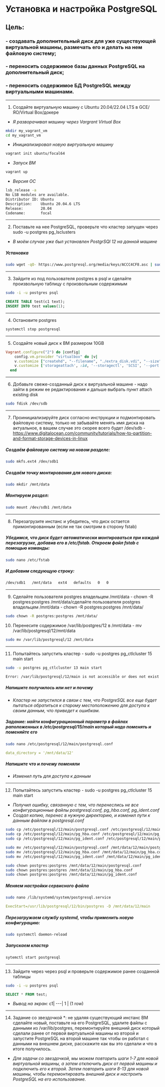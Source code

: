 # **Установка и настройка PostgreSQL**  

## **Цель:**

### - создавать дополнительный диск для уже существующей виртуальной машины, размечать его и делать на нем файловую систему;
### - переносить содержимое базы данных PostgreSQL на дополнительный диск;
### - переносить содержимое БД PostgreSQL между виртуальными машинами.
------------

1. Создайте виртуальную машину c Ubuntu 20.04/22.04 LTS в GCE/ЯО/Virtual Box/докере
- *Я разворачивал машину через Vargrant Virtual Box*
```bash
mkdir my_vagrant_vm
cd my_vagrant_vm
```
- *Инициализировал новую виртуальную машину*
```bash
vagrant init ubuntu/focal64
```
- *Запуск ВМ*
```bash
vagrant up
```
- *Версия ОС*
```bash
lsb_release -a
No LSB modules are available.
Distributor ID: Ubuntu
Description:    Ubuntu 20.04.6 LTS
Release:        20.04
Codename:       focal
```
----------

2. Поставьте на нее PostgreSQL, проверьте что кластер запущен через sudo -u postgres pg_lsclusters
- *В моём случае уже был установлен PostgrSQl 12 на данной машине*
##### Установка
```bash
sudo wget -qO- https://www.postgresql.org/media/keys/ACCC4CF8.asc | sudo tee /etc/apt/trusted.gpg.d/pgdg.asc &> /dev/null
```

---------

3. Зайдите из под пользователя postgres в psql и сделайте произвольную таблицу с произвольным содержимым
```bash
sudo -i -u postgres psql
```
```sql
CREATE TABLE test(c1 text);
INSERT INTO test values(1);
```

----------------

4. Остановите postgres 
```bash
systemctl stop postgresql
```

-----------

5. Создайте новый диск к ВМ размером 10GB
```ruby
Vagrant.configure("2") do |config|
    config.vm.provider "virtualbox" do |v|
    v.customize ["createhd", "--filename", "./extra_disk.vdi", "--size", 10240] 
    v.customize ['storageattach', :id, '--storagectl', 'SCSI', '--port', 1, '--device', 0, '--type', 'hdd', '--medium', "./extra_disk.vdi"]
  end
```

---------------

6. Добавьте свеже-созданный диск к виртуальной машине - надо зайти в режим ее редактирования и дальше выбрать пункт attach existing disk
```bash
sudo fdisk /dev/sdb
```
-------------------

7. Проинициализируйте диск согласно инструкции и подмонтировать файловую систему, только не забывайте менять имя диска на актуальное, в вашем случае это скорее всего будет /dev/sdb - https://www.digitalocean.com/community/tutorials/how-to-partition-and-format-storage-devices-in-linux
##### Создаём файловую систему на новом разделе:
```bash
sudo mkfs.ext4 /dev/sdb1
```
##### Создаём точку монтирования для нового диска:
```bash
sudo mkdir /mnt/data
```
##### Монтируем раздел:
```bash
sudo mount /dev/sdb1 /mnt/data
```

-------------------

8. Перезагрузите инстанс и убедитесь, что диск остается примонтированным (если не так смотрим в сторону fstab)
##### Убедимся, что диск будет автоматически монтироваться при каждой перезагрузке, добавив его в /etc/fstab. Откроем файл fstab с помощью команды:
```bash
sudo nano /etc/fstab
```
##### И добавим следующую строку:
```bash
/dev/sdb1   /mnt/data   ext4   defaults   0   0
```

-----------------------

9. Сделайте пользователя postgres владельцем /mnt/data - chown -R postgres:postgres /mnt/data/сделайте пользователя postgres владельцем /mnt/data - chown -R postgres:postgres /mnt/data/
```bash
sudo chown -R postgres:postgres /mnt/data/
```

10. Перенесите содержимое /var/lib/postgres/12 в /mnt/data - mv /var/lib/postgresql/12/mnt/data
```bash
sudo mv /var/lib/postgresql/12 /mnt/data
```
-------------------------

11. Попытайтесь запустить кластер - sudo -u postgres pg_ctlcluster 15 main start
```bash
sudo -u postgres pg_ctlcluster 13 main start
```
```bash
Error: /var/lib/postgresql/12/main is not accessible or does not exist
```
##### Напишите получилось или нет и почему
- *Кластер не запустился в связи с тем, что PostgreSQL все еще будет пытаться обратиться к старому местоположению для доступа к своим данным, что приведет к ошибкам.*

##### Задание: найти конфигурационный параметр в файлах раположенных в /etc/postgresql/15/main который надо поменять и поменяйте его
```bash
sudo nano /etc/postgresql/12/main/postgresql.conf
```
```yml
data_directory = '/mnt/data/12'
```

##### Напишите что и почему поменяли
- *Изменил путь для доступа к данным*

----------------------------------

12. Попытайтесь запустить кластер - sudo -u postgres pg_ctlcluster 15 main start
- *Получил ошибку, связанную с тем, что перенеслись не все конфигурационные файлы postgresql.conf, pg_hba.conf, pg_ident.conf*
- *Создал копию, перенес в нужную директорию, и изменил пути к данным файлам в postgresql.conf*
```bash
sudo cp /etc/postgresql/12/main/postgresql.conf /etc/postgresql/12/main/postgresql.conf.bak
sudo cp /etc/postgresql/12/main/pg_hba.conf /etc/postgresql/12/main/pg_hba.conf.bak
sudo cp /etc/postgresql/12/main/pg_ident.conf /etc/postgresql/12/main/pg_ident.conf.bak
```
```bash
sudo mv /etc/postgresql/12/main/postgresql.conf /mnt/data/12/main/postgresql.conf
sudo mv /etc/postgresql/12/main/pg_hba.conf /mnt/data/12/main/pg_hba.conf
sudo mv /etc/postgresql/12/main/pg_ident.conf /mnt/data/12/main/pg_ident.conf
```
```bash
sudo chown postgres:postgres /mnt/data/12/main/postgresql.conf
sudo chown postgres:postgres /mnt/data/12/main/pg_hba.conf
sudo chown postgres:postgres /mnt/data/12/main/pg_ident.conf
```
##### Меняем настройки сервисного файла
```bash
sudo nano /lib/systemd/system/postgresql.service
```
```yml
ExecStart=/usr/lib/postgresql/12/bin/postgres -D /mnt/data/12/main
```
##### Перезагружаем службу systemd, чтобы применить новую конфигурацию:
```bash
sudo systemctl daemon-reload
```

##### Запускаем кластер
```bash
sytemctl start postgresql
```

-----------------

13. Зайдите через через psql и проверьте содержимое ранее созданной таблицы
```bash
sudo -i -u postgres psql
```
```sql
SELECT * FROM test;
```
- *Вывод на экран:*
 c1|
---|
 1 |
(1 row)

--------------------

14. Задание со звездочкой *: не удаляя существующий инстанс ВМ сделайте новый, поставьте на его PostgreSQL, удалите файлы с данными из /var/lib/postgres, перемонтируйте внешний диск который сделали ранее от первой виртуальной машины ко второй и запустите PostgreSQL на второй машине так чтобы он работал с данными на внешнем диске, расскажите как вы это сделали и что в итоге получилось.
- *Для задачи со звездочкой, мы можем повторить шаги 1-7 для новой виртуальной машины, а затем отключить диск от первой машины и подключить его к второй. Затем повторить шаги 8-13 для новой машины, чтобы перемонтировать внешний диск и настроить PostgreSQL на его использование.*